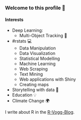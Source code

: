 ### Welcome to this profile 👋

#### Interests

- Deep Learning:
  - Multi-Object Tracking :monkey:
- #rstats :computer:
  - Data Manipulation
  - Data Visualization
  - Statistical Modelling
  - Machine Learning
  - Web Scraping
  - Text Mining
  - Web applications with Shiny
  - Creating maps
- Storytelling with data :traffic_light:
- Education :bulb:
- Climate Change :earth_africa:


I write about R in the [R-Vogg-Blog](https://r-vogg-blog.netlify.app/).
